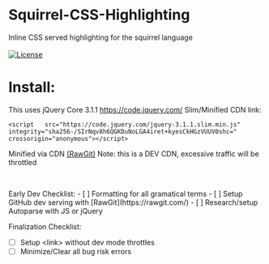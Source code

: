 # Squirrel-CSS-Highlighting
Inline CSS served highlighting for the squirrel language
<br/>
<br/>
[![License](https://img.shields.io/badge/License-CC--BY--SA-green.svg?style=flat-square)](https://creativecommons.org/licenses/by-sa/4.0/legalcode)
<br/>
# Install:
This uses jQuery Core 3.1.1
https://code.jquery.com/
Slim/Minified CDN link:
```
<script   src="https://code.jquery.com/jquery-3.1.1.slim.min.js"   integrity="sha256-/SIrNqv8h6QGKDuNoLGA4iret+kyesCkHGzVUUV0shc="   crossorigin="anonymous"></script>
```
Minified via CDN [\(RawGit)](rawgit.com)
Note: this is a DEV CDN, excessive traffic will be throttled
```

```
<br/>
Early Dev Checklist:
- [ ] Formatting for all gramatical terms
- [ ] Setup GitHub dev serving with [RawGit](https://rawgit.com/)
- [ ] Research/setup Autoparse with JS or jQuery

Finalization Checklist:
- [ ] Setup \<link> without dev mode throttles
- [ ] Minimize/Clear all bug risk errors
